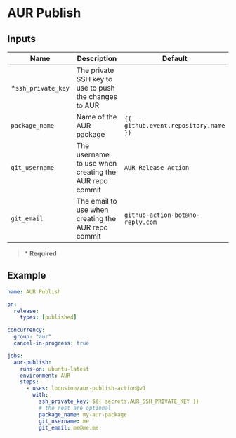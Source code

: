 # AUR Publish

## Inputs

| Name                | Description                                           | Default                              |
| ------------------- | ----------------------------------------------------- | ------------------------------------ |
| \*`ssh_private_key` | The private SSH key to use to push the changes to AUR |                                      |
| `package_name`      | Name of the AUR package                               | `{{ github.event.repository.name }}` |
| `git_username`      | The username to use when creating the AUR repo commit | `AUR Release Action`                 |
| `git_email`         | The email to use when creating the AUR repo commit    | `github-action-bot@no-reply.com`     |

> \* **Required**

## Example

```yaml
name: AUR Publish

on:
  release:
    types: [published]

concurrency:
  group: "aur"
  cancel-in-progress: true

jobs:
  aur-publish:
    runs-on: ubuntu-latest
    environment: AUR
    steps:
      - uses: loqusion/aur-publish-action@v1
        with:
          ssh_private_key: ${{ secrets.AUR_SSH_PRIVATE_KEY }}
          # the rest are optional
          package_name: my-aur-package
          git_username: me
          git_email: me@me.me
```
